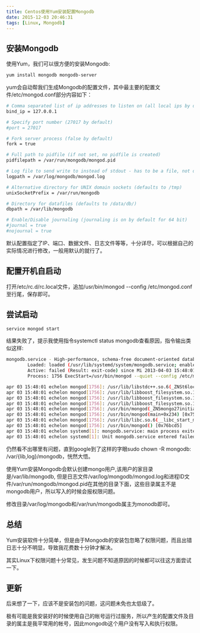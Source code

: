 ```yaml
---
title: Centos使用Yum安装配置Mongodb
date: 2015-12-03 20:46:31
tags: [Linux, Mongodb]
---
```


## 安装Mongodb
使用Yum，我们可以很方便的安装Mongodb:

```bash
yum install mongodb mongodb-server
```
<!-- more -->

yum会自动帮我们生成Mongodb的配置文件，其中最主要的配置文件/etc/mongod.conf部分内容如下：

```bash
# Comma separated list of ip addresses to listen on (all local ips by default)
bind_ip = 127.0.0.1

# Specify port number (27017 by default)
#port = 27017

# Fork server process (false by default)
fork = true

# Full path to pidfile (if not set, no pidfile is created)
pidfilepath = /var/run/mongodb/mongod.pid

# Log file to send write to instead of stdout - has to be a file, not directory
logpath = /var/log/mongodb/mongod.log

# Alternative directory for UNIX domain sockets (defaults to /tmp)
unixSocketPrefix = /var/run/mongodb

# Directory for datafiles (defaults to /data/db/)
dbpath = /var/lib/mongodb

# Enable/Disable journaling (journaling is on by default for 64 bit)
#journal = true
#nojournal = true
```

默认配置指定了IP、端口、数据文件、日志文件等等，十分详尽，可以根据自己的实际情况进行修改，一般用默认的就行了。

## 配置开机自启动

打开/etc/rc.d/rc.local文件，追加/usr/bin/mongod --config /etc/mongod.conf至行尾，保存即可。

## 尝试启动

```bash
service mongod start
```

结果失败了，提示我使用指令systemctl status mongodb查看原因，指令输出类似这样:

```bash
mongodb.service - High-performance, schema-free document-oriented database
        Loaded: loaded (/usr/lib/systemd/system/mongodb.service; enabled)
        Active: failed (Result: exit-code) since Mi 2013-04-03 15:48:01 EEST; 3min 13s ago
        Process: 1756 ExecStart=/usr/bin/mongod --quiet --config /etc/mongodb.conf (code=exited, status=14)

apr 03 15:48:01 echelon mongod[1756]: /usr/lib/libstdc++.so.6(_ZNSt6localeC1EPKc+0x71b) [0x7f60471c952b]
apr 03 15:48:01 echelon mongod[1756]: /usr/lib/libboost_filesystem.so.1.53.0(_ZN5boost10filesystem4path7codecvtEv+0x4f) [0x7f6047adfb6f]
apr 03 15:48:01 echelon mongod[1756]: /usr/lib/libboost_filesystem.so.1.53.0(_ZNK5boost10filesystem4path14root_directoryEv+0x114) [0x7f6047ae1344]
apr 03 15:48:01 echelon mongod[1756]: /usr/lib/libboost_filesystem.so.1.53.0(_ZN5boost10filesystem8absoluteERKNS0_4pathES3_+0x3e) [0x7f6047add16e]
apr 03 15:48:01 echelon mongod[1756]: /usr/bin/mongod(_ZN5mongo27initializeServerGlobalStateEb+0xf3) [0x94fc73]
apr 03 15:48:01 echelon mongod[1756]: /usr/bin/mongod(main+0x234) [0x7591f4]
apr 03 15:48:01 echelon mongod[1756]: /usr/lib/libc.so.6(__libc_start_main+0xf5) [0x7f60468b7a15]
apr 03 15:48:01 echelon mongod[1756]: /usr/bin/mongod() [0x76bcd5]
apr 03 15:48:01 echelon systemd[1]: mongodb.service: main process exited, code=exited, status=14/n/a
apr 03 15:48:01 echelon systemd[1]: Unit mongodb.service entered failed state
```

仍然看不出哪里有问题，直到google到了这样的字眼sudo chown -R mongodb: /var/{lib,log}/mongodb，恍然大悟。

使用Yum安装Mongodb会默认创建mongo用户,该用户的家目录是/var/lib/mongodb, 但是日志文件/var/log/mongodb/mongod.log和进程ID文件/var/run/mongodb/mongod.pid在其他的目录下面，这些目录属主不是mongodb用户，所以写入的时候会报权限问题。

修改目录/var/log/mongodb和/var/run/mongodb属主为monodb即可。

## 总结

Yum安装软件十分简单，但是由于Mongodb的安装包忽略了权限问题，而且出错日志十分不明显，导致我花费数十分钟才解决。

其实Linux下权限问题十分常见，发生问题不知道原因的时候都可以往这方面尝试一下。

## 更新

后来想了一下，应该不是安装包的问题，这问题未免也太低级了。

极有可能是我安装好的时候使用自己的帐号运行过服务，所以产生的配置文件及目录的属主是我平常用的帐号，因此mongodb这个用户没有写入和执行权限。